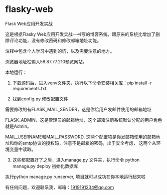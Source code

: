 # flasky-web
Flask Web应用开发实战

这是根据Flasky Web应用开发实战一书写的博客系统，跟原来的系统比增加了删除评论功能，没有修改密码和修改邮箱地址功能。

注释中包含个人学习中遇到的坑，以及需要注意的地方。 

浏览器地址栏输入58.87.77.210预览网站。

本地运行：

1. 下载源码后，进入venv文件夹，执行以下命令安装相关库：pip install -r requirements.txt.

2. 找到config.py 修改配置文件

需要修改的有FLASK_MAIL_SENDER，这是你给用户发邮件使用的邮箱地址

FLASK_ADMIN，这是管理员的邮箱地址，这个邮箱注册系统默认分配的用户角色就是Admin。

MAIL_USERNAME和MAIL_PASSWORD, 这两个配置项是你发邮箱使用的邮箱地址和你的smtp协议的授权码，注意不是邮箱的密码，出于安全考虑，
这两个从环境变量中读取。

3. 这些都配置好了之后，进入manage.py 文件夹，执行命令 python manage.py deploy 初始化数据库

执行python manage.py runserver, 项目就可以成功在你本地运行起来啦

有任何问题，欢迎联系我，邮箱：1919191234@qq.com
